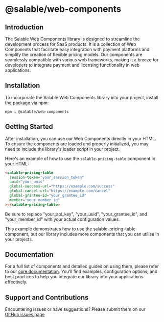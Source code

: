 # @salable/web-components

## Introduction

The Salable Web Components library is designed to streamline the development process for SaaS products. It is a collection of Web Components that facilitate easy integration with payment platforms and simplify the creation of flexible pricing models. Our components are seamlessly compatible with various web frameworks, making it a breeze for developers to integrate payment and licensing functionality in web applications.

## Installation

To incorporate the Salable Web Components library into your project, install the package via npm:

```
npm i @salable/web-components
```

## Getting Started

After installation, you can use our Web Components directly in your HTML. To ensure the components are loaded and properly initialized, you may need to include the library's loader script in your project.

Here's an example of how to use the `salable-pricing-table` component in your HTML:

```html
<salable-pricing-table
  session-token="your_session_token"
  uuid="your_uuid"
  global-success-url="https://example.com/success"
  global-cancel-url="https://example.com/cancel"
  global-grantee-id="your_grantee_id"
  member="your_member_id"
></salable-pricing-table>
```

Be sure to replace "your_api_key", "your_uuid", "your_grantee_id", and "your_member_id" with your actual configuration values.

This example demonstrates how to use the salable-pricing-table component, but our library includes more components that you can utilise in your projects.

## Documentation

For a full list of components and detailed guides on using them, please refer to our [core documentation](https://docs.salable.app/web-components/web-components-latest/). You'll find examples, configuration options, and best practices to help you integrate our library into your applications effectively.

## Support and Contributions

Encountering issues or have suggestions? Please submit them on our [GitHub issues page](https://github.com/Salable/Salable-Web-Components/issues)
